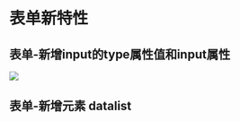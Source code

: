 # 表单新特性

## 表单-新增input的type属性值和input属性

![](D:\study\web_note\file\new_input_type_attribute.png)



## 表单-新增元素 datalist







